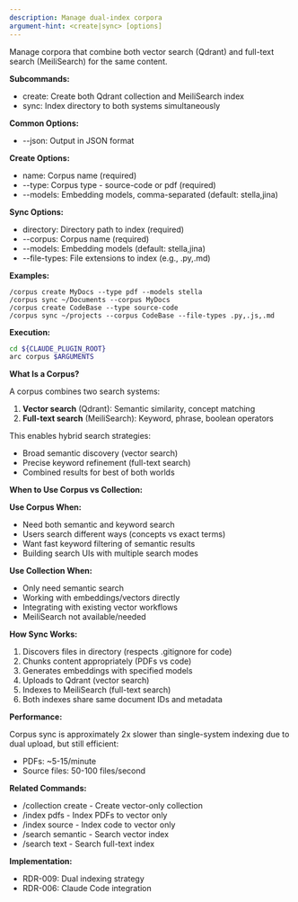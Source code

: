 ```yaml
---
description: Manage dual-index corpora
argument-hint: <create|sync> [options]
---
```


Manage corpora that combine both vector search (Qdrant) and full-text search (MeiliSearch) for the same content.

**Subcommands:**

- create: Create both Qdrant collection and MeiliSearch index
- sync: Index directory to both systems simultaneously

**Common Options:**

- --json: Output in JSON format

**Create Options:**

- name: Corpus name (required)
- --type: Corpus type - source-code or pdf (required)
- --models: Embedding models, comma-separated (default: stella,jina)

**Sync Options:**

- directory: Directory path to index (required)
- --corpus: Corpus name (required)
- --models: Embedding models (default: stella,jina)
- --file-types: File extensions to index (e.g., .py,.md)

**Examples:**

```text
/corpus create MyDocs --type pdf --models stella
/corpus sync ~/Documents --corpus MyDocs
/corpus create CodeBase --type source-code
/corpus sync ~/projects --corpus CodeBase --file-types .py,.js,.md
```

**Execution:**

```bash
cd ${CLAUDE_PLUGIN_ROOT}
arc corpus $ARGUMENTS
```

**What Is a Corpus?**

A corpus combines two search systems:
1. **Vector search** (Qdrant): Semantic similarity, concept matching
2. **Full-text search** (MeiliSearch): Keyword, phrase, boolean operators

This enables hybrid search strategies:
- Broad semantic discovery (vector search)
- Precise keyword refinement (full-text search)
- Combined results for best of both worlds

**When to Use Corpus vs Collection:**

**Use Corpus When:**
- Need both semantic and keyword search
- Users search different ways (concepts vs exact terms)
- Want fast keyword filtering of semantic results
- Building search UIs with multiple search modes

**Use Collection When:**
- Only need semantic search
- Working with embeddings/vectors directly
- Integrating with existing vector workflows
- MeiliSearch not available/needed

**How Sync Works:**

1. Discovers files in directory (respects .gitignore for code)
2. Chunks content appropriately (PDFs vs code)
3. Generates embeddings with specified models
4. Uploads to Qdrant (vector search)
5. Indexes to MeiliSearch (full-text search)
6. Both indexes share same document IDs and metadata

**Performance:**

Corpus sync is approximately 2x slower than single-system indexing due to dual upload, but still efficient:
- PDFs: ~5-15/minute
- Source files: 50-100 files/second

**Related Commands:**

- /collection create - Create vector-only collection
- /index pdfs - Index PDFs to vector only
- /index source - Index code to vector only
- /search semantic - Search vector index
- /search text - Search full-text index

**Implementation:**

- RDR-009: Dual indexing strategy
- RDR-006: Claude Code integration
